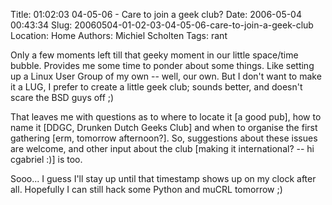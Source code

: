 Title: 01:02:03 04-05-06 - Care to join a geek club?
Date: 2006-05-04 00:43:34
Slug: 20060504-01-02-03-04-05-06-care-to-join-a-geek-club
Location: Home
Authors: Michiel Scholten
Tags: rant

<p>Only a few moments left till that geeky moment in our little space/time bubble. Provides me some time to ponder about some things. Like setting up a Linux User Group of my own -- well, our own. But I don't want to make it a LUG, I prefer to create a little geek club; sounds better, and doesn't scare the BSD guys off ;)</p>

<p>That leaves me with questions as to where to locate it [a good pub], how to name it [DDGC, Drunken Dutch Geeks Club] and when to organise the first gathering [erm, tomorrow afternoon?]. So, suggestions about these issues are welcome, and other input about the club [making it international? -- hi cgabriel :)] is too.</p>

<p>Sooo... I guess I'll stay up until that timestamp shows up on my clock after all. Hopefully I can still hack some Python and muCRL tomorrow ;)</p>